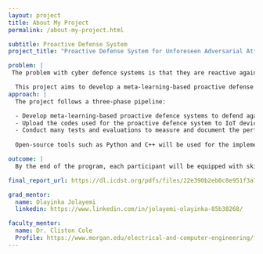 ```yaml
---
layout: project
title: About My Project
permalink: /about-my-project.html

subtitle: Proactive Defense System
project_title: "Proactive Defense System for Unforeseen Adversarial Attacks"

problem: |
 The problem with cyber defence systems is that they are reactive against known attacks, which can be an issue when dealing with constantly evolving threats.

  This project aims to develop a meta-learning-based proactive defense system to counter unforeseen attacks and threats.
approach: |
  The project follows a three-phase pipeline:

  - Develop meta-learning-based proactive defence systems to defend against unforeseen threats and attacks
  - Upload the codes used for the proactive defence system to IoT devices
  - Conduct many tests and evaluations to measure and document the performance against unforeseen attacks in real time
  
  Open-source tools such as Python and C++ will be used for the implementation of meta-testing

outcome: |
  By the end of the program, each participant will be equipped with skills in communication, networking, cybersecurity, and machine learning tailored to cybersecurity detection on IoT devices. In addition to all of that, participants will have large improvements when it comes to basic software programming skills. 

final_report_url: https://dl.icdst.org/pdfs/files/22e390b2eb0c8e951f3a742fda5b2d1d.pdf

grad_mentor:
  name: Olayinka Jolayemi
  linkedin: https://www.linkedin.com/in/jolayemi-olayinka-85b38268/

faculty_mentor:
  name: Dr. Cliston Cole
  Profile: https://www.morgan.edu/electrical-and-computer-engineering/faculty-and-staff/dr-cliston-cole
---
```


